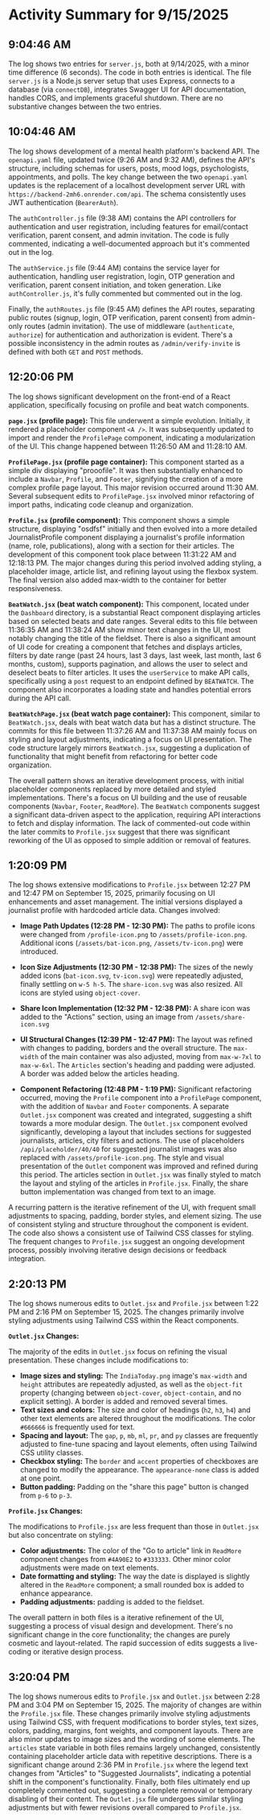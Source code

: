 # Activity Summary for 9/15/2025

## 9:04:46 AM
The log shows two entries for `server.js`, both at 9/14/2025, with a minor time difference (6 seconds).  The code in both entries is identical.  The file `server.js` is a Node.js server setup that uses Express, connects to a database (via `connectDB`), integrates Swagger UI for API documentation, handles CORS, and implements graceful shutdown.  There are no substantive changes between the two entries.


## 10:04:46 AM
The log shows development of a mental health platform's backend API.  The `openapi.yaml` file, updated twice (9:26 AM and 9:32 AM), defines the API's structure, including schemas for users, posts, mood logs, psychologists, appointments, and polls.  The key change between the two `openapi.yaml` updates is the replacement of a localhost development server URL with  `https://backend-2mh6.onrender.com/api`.  The schema consistently uses JWT authentication (`BearerAuth`).

The `authController.js` file (9:38 AM) contains the API controllers for authentication and user registration, including features for email/contact verification, parent consent, and admin invitation.  The code is fully commented, indicating a well-documented approach but it's commented out in the log.

The `authService.js` file (9:44 AM)  contains the service layer for authentication, handling user registration, login, OTP generation and verification, parent consent initiation, and token generation.  Like `authController.js`, it's fully commented but commented out in the log.

Finally, the `authRoutes.js` file (9:45 AM) defines the API routes, separating public routes (signup, login, OTP verification, parent consent) from admin-only routes (admin invitation).  The use of middleware (`authenticate`, `authorize`) for authentication and authorization is evident.  There's a possible inconsistency in the admin routes as `/admin/verify-invite` is defined with both `GET` and `POST` methods.


## 12:20:06 PM
The log shows significant development on the front-end of a React application, specifically focusing on profile and beat watch components.

**`page.jsx` (profile page):** This file underwent a simple evolution. Initially, it rendered a placeholder component `<A />`.  It was subsequently updated to import and render the `ProfilePage` component, indicating a modularization of the UI. This change happened between 11:26:50 AM and 11:28:10 AM.

**`ProfilePage.jsx` (profile page container):** This component started as a simple div displaying "prooofile". It was then substantially enhanced to include a `Navbar`, `Profile`, and `Footer`, signifying the creation of a more complex profile page layout.  This major revision occurred around 11:30 AM.  Several subsequent edits to `ProfilePage.jsx` involved minor refactoring of import paths, indicating code cleanup and organization.

**`Profile.jsx` (profile component):** This component shows a simple structure, displaying "osdfsf" initially and then evolved into a more detailed JournalistProfile component displaying a journalist's profile information (name, role, publications), along with a section for their articles.  The development of this component took place between 11:31:22 AM and 12:18:13 PM.  The major changes during this period involved adding styling, a placeholder image, article list, and refining layout using the flexbox system. The final version also added max-width to the container for better responsiveness.

**`BeatWatch.jsx` (beat watch component):** This component, located under the `Dashboard` directory, is a substantial React component displaying articles based on selected beats and date ranges.  Several edits to this file between 11:36:35 AM and 11:38:24 AM show minor text changes in the UI, most notably changing the title of the fieldset.  There is also a significant amount of UI code for creating a component that fetches and displays articles, filters by date range (past 24 hours, last 3 days, last week, last month, last 6 months, custom), supports pagination, and allows the user to select and deselect beats to filter articles. It uses the `userService` to make API calls, specifically using a `post` request to an endpoint defined by `BEATWATCH`.  The component also incorporates a loading state and handles potential errors during the API call.

**`BeatWatchPage.jsx` (beat watch page container):** This component, similar to `BeatWatch.jsx`, deals with beat watch data but has a distinct structure.  The commits for this file between 11:37:26 AM and 11:37:38 AM mainly focus on styling and layout adjustments, indicating a focus on UI presentation.  The code structure largely mirrors `BeatWatch.jsx`, suggesting a duplication of functionality that might benefit from refactoring for better code organization.


The overall pattern shows an iterative development process, with initial placeholder components replaced by more detailed and styled implementations.  There's a focus on UI building and the use of reusable components (`Navbar`, `Footer`, `ReadMore`). The `BeatWatch` components suggest a significant data-driven aspect to the application, requiring API interactions to fetch and display information.  The lack of commented-out code within the later commits to `Profile.jsx` suggest that there was significant reworking of the UI as opposed to simple addition or removal of features.


## 1:20:09 PM
The log shows extensive modifications to `Profile.jsx` between 12:27 PM and 12:47 PM on September 15, 2025, primarily focusing on UI enhancements and asset management.  The initial versions displayed a journalist profile with hardcoded article data.  Changes involved:

* **Image Path Updates (12:28 PM - 12:30 PM):** The paths to profile icons were changed from `/profile-icon.png` to `/assets/profile-icon.png`. Additional icons (`/assets/bat-icon.png`, `/assets/tv-icon.png`) were introduced.

* **Icon Size Adjustments (12:30 PM - 12:38 PM):**  The sizes of the newly added icons (`bat-icon.svg`, `tv-icon.svg`) were repeatedly adjusted, finally settling on `w-5 h-5`.  The `share-icon.svg` was also resized.  All icons are styled using `object-cover`.

* **Share Icon Implementation (12:32 PM - 12:38 PM):** A share icon was added to the "Actions" section, using an image from `/assets/share-icon.svg`

* **UI Structural Changes (12:39 PM - 12:47 PM):**  The layout was refined with changes to padding, borders and the overall structure. The `max-width` of the main container was also adjusted, moving from `max-w-7xl` to `max-w-6xl`.  The `Articles` section's heading and padding were adjusted.  A border was added below the articles heading.

* **Component Refactoring (12:48 PM - 1:19 PM):**  Significant refactoring occurred, moving the `Profile` component into a `ProfilePage` component, with the addition of `Navbar` and `Footer` components. A separate `Outlet.jsx` component was created and integrated, suggesting a shift towards a more modular design.  The `Outlet.jsx` component evolved significantly, developing a layout that includes sections for suggested journalists, articles, city filters and actions.  The use of placeholders `/api/placeholder/40/40`  for suggested journalist images was also replaced with `/assets/profile-icon.png`.  The style and visual presentation of the `Outlet` component was improved and refined during this period.  The articles section in `Outlet.jsx` was finally styled to match the layout and styling of the articles in `Profile.jsx`.  Finally, the share button implementation was changed from text to an image.

A recurring pattern is the iterative refinement of the UI, with frequent small adjustments to spacing, padding, border styles, and element sizing.  The use of consistent styling and structure throughout the component is evident. The code also shows a consistent use of Tailwind CSS classes for styling.  The frequent changes to `Profile.jsx` suggest an ongoing development process, possibly involving iterative design decisions or feedback integration.


## 2:20:13 PM
The log shows numerous edits to `Outlet.jsx` and `Profile.jsx` between 1:22 PM and 2:16 PM on September 15, 2025.  The changes primarily involve styling adjustments using Tailwind CSS within the React components.

**`Outlet.jsx` Changes:**

The majority of the edits in `Outlet.jsx` focus on refining the visual presentation.  These changes include modifications to:

* **Image sizes and styling:** The `IndiaToday.png` image's `max-width` and `height` attributes are repeatedly adjusted, as well as the `object-fit` property (changing between `object-cover`, `object-contain`, and no explicit setting). A border is added and removed several times.
* **Text sizes and colors:** The size and color of headings (`h2`, `h3`, `h4`) and other text elements are altered throughout the modifications.  The color `#666666` is frequently used for text.
* **Spacing and layout:**  The `gap`, `p`, `mb`, `ml`, `pr`, and `py` classes are frequently adjusted to fine-tune spacing and layout elements, often using Tailwind CSS utility classes.
* **Checkbox styling:** The `border` and `accent` properties of checkboxes are changed to modify the appearance.  The `appearance-none` class is added at one point.
* **Button padding:** Padding on the "share this page" button is changed from `p-6` to `p-3`.


**`Profile.jsx` Changes:**

The modifications to `Profile.jsx` are less frequent than those in `Outlet.jsx` but also concentrate on styling:

* **Color adjustments:**  The color of the "Go to article" link in `ReadMore` component changes from `#4A90E2` to `#333333`.  Other minor color adjustments were made on text elements.
* **Date formatting and styling:** The way the date is displayed is slightly altered in the `ReadMore` component; a small rounded box is added to enhance appearance.
* **Padding adjustments:** padding is added to the fieldset.



The overall pattern in both files is a iterative refinement of the UI, suggesting a process of visual design and development. There's no significant change in the core functionality; the changes are purely cosmetic and layout-related.  The rapid succession of edits suggests a live-coding or iterative design process.


## 3:20:04 PM
The log shows numerous edits to `Profile.jsx` and `Outlet.jsx`  between 2:28 PM and 3:04 PM on September 15, 2025.  The majority of changes are within the `Profile.jsx` file.  These changes primarily involve styling adjustments using Tailwind CSS, with frequent modifications to border styles, text sizes, colors, padding, margins, font weights, and component layouts.  There are also minor updates to image sizes and the wording of some elements.  The `articles` state variable in both files remains largely unchanged, consistently containing placeholder article data with repetitive descriptions.  There is a significant change around 2:36 PM in `Profile.jsx` where the legend text changes from "Articles" to "Suggested Journalists", indicating a potential shift in the component's functionality.  Finally, both files ultimately end up completely commented out, suggesting a complete removal or temporary disabling of their content.  The `Outlet.jsx` file undergoes similar styling adjustments but with fewer revisions overall compared to `Profile.jsx`.
